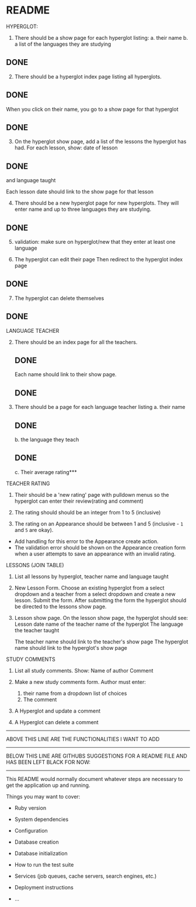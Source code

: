 # README

HYPERGLOT:
1. There should be a show page for each hyperglot listing:
    a.  their name
    b.  a list of the languages they are studying
  ## DONE  
   
    
2.  There should be a hyperglot index page listing all hyperglots.
## DONE

When you click on their name, you go to a show page for that hyperglot 
## DONE

3.  On the hyperglot show page, add a list of the lessons the hyperglot has had.  For each lesson, show: date of lesson
## DONE

 and language taught

Each lesson date should link to the show page for that lesson


4.  There should be a new hyperglot page for new hyperglots.  They
will enter name and up to three languages they are studying.
## DONE

5. validation:  make sure on hyperglot/new that they enter at least one language

6.  The hyperglot can edit their page
    Then redirect to the hyperglot index page
## DONE

7.  The hyperglot can delete themselves
## DONE

LANGUAGE TEACHER

2.  There should be an index page for all the teachers.
    ## DONE

    Each name should link to their show page.
    ## DONE
    
1.  There should be a page for each language teacher listing
    a.  their name
    ## DONE
    b.  the language they teach
    ## DONE


    c.  Their average rating***


TEACHER RATING
1.  Their should be a 'new rating' page with pulldown menus so
    the hyperglot can enter their review(rating and comment)
    

2.  The rating should should be an integer from 1 to 5 (inclusive)

3.  The rating on an Appearance should be between 1 and 5 (inclusive - `1` and `5` are okay).

- Add handling for this error to the Appearance create action.
- The validation error should be shown on the Appearance creation form when a user attempts to save an appearance with an invalid rating.


LESSONS (JOIN TABLE)

1. List all lessons by hyperglot, teacher name and language taught

2.  New Lesson Form.  Choose an existing hyperglot from a select dropdown
   and a teacher from a select dropdown and create a new lesson. Submit the form. After submitting the form the hyperglot should be directed to the lessons show page.

3. Lesson show page.  On the lesson show page, the hyperglot should see:
     Lesson date
     name of the teacher
     name of the hyperglot
     The language the teacher taught

     The teacher name should link to the teacher's show page
     The hyperglot name should link to the hyperglot's show page


STUDY COMMENTS

1.  List all study comments.  Show:
    Name of author
    Comment
2.  Make a new study comments form. Author must enter:
    1.  their name from a dropdown list of choices
    2.  The comment

3. A Hyperglot and update a comment

4. A Hyperglot can delete a comment











_________________________________________________________________________
ABOVE THIS LINE ARE THE FUNCTIONALITIES I WANT TO ADD

****************************************************************

BELOW THIS LINE ARE GITHUBS SUGGESTIONS FOR A README FILE AND HAS BEEN LEFT BLACK FOR NOW:
___________________________________________________________________________                                                                        

This README would normally document whatever steps are necessary to get the
application up and running.

Things you may want to cover:

* Ruby version

* System dependencies

* Configuration

* Database creation

* Database initialization

* How to run the test suite

* Services (job queues, cache servers, search engines, etc.)

* Deployment instructions

* ...
